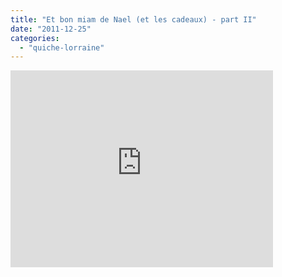 ```yaml
---
title: "Et bon miam de Nael (et les cadeaux) - part II"
date: "2011-12-25"
categories: 
  - "quiche-lorraine"
---
```


<iframe width="420" height="315" src="http://www.youtube.com/embed/CLWzG31-Vzk" frameborder="0" allowfullscreen></iframe>
